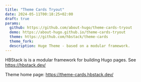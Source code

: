 ```yaml
---
title: "Theme Cards Tryout"
date: 2024-05-11T00:18:25+02:00
draft: true
params:
  github: https://github.com/about-hugo/theme-cards-tryout
  demo: https://about-hugo.github.io/theme-cards-tryout
  theme: https://github.com/hbstack/theme-cards
  theme_fork: 
  description: Huge Theme - based on a modular framework.
---
```


HBStack is is a modular framework for building Hugo pages.
See https://hbstack.dev/

Theme home page: https://theme-cards.hbstack.dev/



